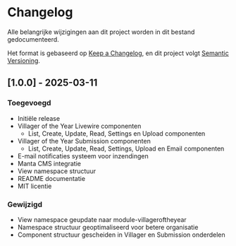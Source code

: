 # Changelog

Alle belangrijke wijzigingen aan dit project worden in dit bestand gedocumenteerd.

Het format is gebaseerd op [Keep a Changelog](https://keepachangelog.com/en/1.0.0/),
en dit project volgt [Semantic Versioning](https://semver.org/spec/v2.0.0.html).

## [1.0.0] - 2025-03-11

### Toegevoegd
- Initiële release
- Villager of the Year Livewire componenten
  - List, Create, Update, Read, Settings en Upload componenten
- Villager of the Year Submission componenten
  - List, Create, Update, Read, Settings, Upload en Email componenten
- E-mail notificaties systeem voor inzendingen
- Manta CMS integratie
- View namespace structuur
- README documentatie
- MIT licentie

### Gewijzigd
- View namespace geupdate naar module-villageroftheyear
- Namespace structuur geoptimaliseerd voor betere organisatie
- Component structuur gescheiden in Villager en Submission onderdelen